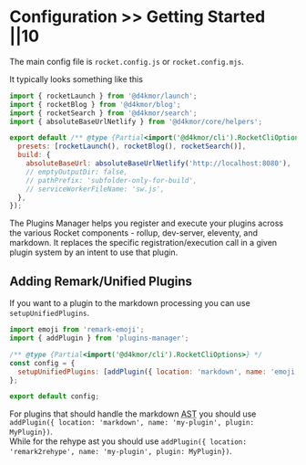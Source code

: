 # Configuration >> Getting Started ||10

The main config file is `rocket.config.js` or `rocket.config.mjs`.

It typically looks something like this

```js
import { rocketLaunch } from '@d4kmor/launch';
import { rocketBlog } from '@d4kmor/blog';
import { rocketSearch } from '@d4kmor/search';
import { absoluteBaseUrlNetlify } from '@d4kmor/core/helpers';

export default /** @type {Partial<import('@d4kmor/cli').RocketCliOptions>} */ ({
  presets: [rocketLaunch(), rocketBlog(), rocketSearch()],
  build: {
    absoluteBaseUrl: absoluteBaseUrlNetlify('http://localhost:8080'),
    // emptyOutputDir: false,
    // pathPrefix: 'subfolder-only-for-build',
    // serviceWorkerFileName: 'sw.js',
  },
});
```

The Plugins Manager helps you register and execute your plugins across the various Rocket components - rollup, dev-server, eleventy, and markdown. It replaces the specific registration/execution call in a given plugin system by an intent to use that plugin.

## Adding Remark/Unified Plugins

If you want to a plugin to the markdown processing you can use `setupUnifiedPlugins`.

```js
import emoji from 'remark-emoji';
import { addPlugin } from 'plugins-manager';

/** @type {Partial<import('@d4kmor/cli').RocketCliOptions>} */
const config = {
  setupUnifiedPlugins: [addPlugin({ location: 'markdown', name: 'emoji', plugin: emoji })],
};

export default config;
```

For plugins that should handle the markdown <abbr title="Abstract Syntax Tree">AST</abbr> you should use `addPlugin({ location: 'markdown', name: 'my-plugin', plugin: MyPlugin})`. <br>
While for the rehype ast you should use `addPlugin({ location: 'remark2rehype', name: 'my-plugin', plugin: MyPlugin})`.
